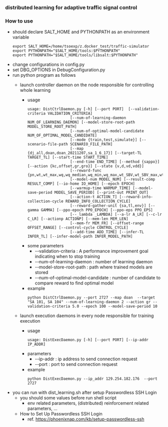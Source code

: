 ### distributed learning for adaptive traffic signal control

### How to use ###
* should declare SALT_HOME and PYTHONPATH as an environment variable
    ```shell
    export SALT_HOME=/home/tsoexp/z.docker_test/traffic-simulator
    export PYTHONPATH="$SALT_HOME/tools:$PYTHONPATH"
    export PYTHONPATH="$SALT_HOME/tools/libsalt:$PYTHONPATH"
    ```
* change configurations in config.py 
* set DBG_OPTIONS in DebugConfiguration.py
* run python program as follows
  * launch controller daemon on the node responsible for controlling whole learning
    * usage
      ```shell
      usage: DistCtrlDaemon.py [-h] [--port PORT]  [--validation-criteria VALIDATION_CRITERIA]
                         [--num-of-learning-daemon NUM_OF_LEARNING_DAEMON] [--model-store-root-path MODEL_STORE_ROOT_PATH]
                         [--num-of-optimal-model-candidate NUM_OF_OPTIMAL_MODEL_CANDIDATE]
                         [--mode {train,test,simulate}] [--scenario-file-path SCENARIO_FILE_PATH]
                         [--map {dj_all,doan,doan_20211207,sa_1_6_17}] [--target-TL TARGET_TL] [--start-time START_TIME]
                         [--end-time END_TIME] [--method {sappo}] [--action {kc,offset,gr,gro}] [--state {v,d,vd,vdd}]
                         [--reward-func {pn,wt,wt_max,wq,wq_median,wq_min,wq_max,wt_SBV,wt_SBV_max,wt_ABV,tt,cwq}]
                         [--model-num MODEL_NUM] [--result-comp RESULT_COMP] [--io-home IO_HOME] [--epoch EPOCH]
                         [--warmup-time WARMUP_TIME] [--model-save-period MODEL_SAVE_PERIOD] [--print-out PRINT_OUT]
                         [--action-t ACTION_T] [--reward-info-collection-cycle REWARD_INFO_COLLECTION_CYCLE]
                         [--reward-gather-unit {sa,tl,env}] [--gamma GAMMA] [--ppo-epoch PPO_EPOCH] [--ppo-eps PPO_EPS]
                         [--_lambda _LAMBDA] [--a-lr A_LR] [--c-lr C_LR] [--actionp ACTIONP] [--mem-len MEM_LEN]
                         [--mem-fr MEM_FR] [--offset-range OFFSET_RANGE] [--control-cycle CONTROL_CYCLE]
                         [--add-time ADD_TIME] [--infer-TL INFER_TL] [--infer-model-path INFER_MODEL_PATH]

      ```
    * some parameters
      * --validation-criteria : A performance improvement goal indicating when to stop training
      * --num-of-learning-daemon : number of learning daemon 
      * --model-store-root-path : path where trained models are stored 
      * --num-of-optimal-model-candidate : number of candidate to compare reward to find optimal model
    * example
      ```shell
      python DistCtrlDaemon.py --port 2727 --map doan  --target "SA 101, SA 104" --num-of-learning-daemon 2 --action gr --validation-criteria 5.0 --epoch 100 --model-save-period 10
      ```
    
  * launch execution daemons in every node responsible for training execution
    * usage
      ```shell
      usage: DistExecDaemon.py [-h] [--port PORT] [--ip-addr IP_ADDR]
      ```
    * parameters
      * --ip-addr : ip address to send connection request
      * --port : port to send connection request
    * example
      ```shell
      python DistExecDaemon.py --ip_addr 129.254.182.176  --port 2727
      ```
* you can run with dist_learning.sh after setup Passwordless SSH Login
  * you should some values before run shell script
    * env related parameters, (distributed) reinforcement related parameters, ...
  * How to Set Up Passwordless SSH Login
    * ref. https://phoenixnap.com/kb/setup-passwordless-ssh
